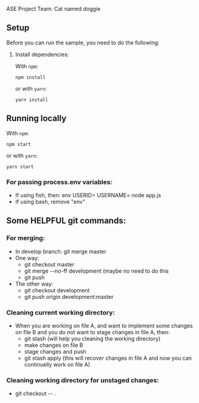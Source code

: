 ASE Project
Team: Cat named doggie

## Setup

Before you can run the sample, you need to do the following:


1.  Install dependencies:

    With `npm`:

        npm install

    or with `yarn`:

        yarn install

## Running locally

With `npm`:

    npm start

or with `yarn`:

    yarn start

### For passing process.env variables:
* If using fish, then: env USERID= USERNAME= node app.js
* If using bash, remove "env"


## Some HELPFUL git commands:
### For merging:
* In develop branch: git merge master
* One way:
    * git checkout master
    * git merge --no-ff development  (maybe no need to do this
    * git push
* The other way:
    * git checkout development
    * git push origin development:master
### Cleaning current working directory:
* When you are working on file A, and want to implement some changes on file B and you do not want to stage changes in file A, then:
    * git stash (will help you cleaning the working directory)
    * make changes on file B
    * stage changes and push
    * git stash apply (this will recover changes in file A and now you can continuelly work on file A)

### Cleaning working directory for unstaged changes:
* git checkout -- .
